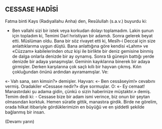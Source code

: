 ## CESSASE HADÎSİ

Fatma binti Kays (Radıyallahu Anha) den, Resûlullah (s.a.v.) buyurdu ki:

- Ben vallahi sizi bir istek veya korkudan dolayı toplamadım. Lakin şunun için top­ladım ki, Temimi Darî hıristiyan bir adamdı. Sonra gelerek beyat etti. Müslüman oldu. Ba­na bir söz rivayet etti ki, Mesîh-i Deccal için size anlattıklarıma uygun düştü. Bana anlat­tığına göre kendisi «Lahm» ve «Cüzzam» ka­bilelerinden otuz kişi ile birlikte bir deniz ge­misine binmiş de dalga onlarla denizde bir ay oynamış. Sonra tâ güneşin battığı yerde denizde bir adaya yanaşmışlar. Geminin ka­yıklarına binerek bir adaya girmişler. Derken karşılarına çok saçlı kıllı bir hayvan çıkmış. Kılın çokluğundan önünü ardından ayıramamışlar. Ve:

«- Vah sana, sen kimsin?» demişler. Hayvan: «- Ben cessâseyim!» cevabını ver­miş. Oradakiler «Cessase nedir?» diye sor­muşlar. O: «- Ey cemaat! Manastırdaki şu adama gidin, çünkü o sizin haberinize müş­taktır.» demiş. Temim dedi ki: - Cessase bi­ze bir adam ismi verince, biz onun bir şey­tan olmasından korktuk. Hemen süratle git­tik, manastıra girdik. Birde ne görelim, orada hilkat itibariyle gördüklerimizin en büyüğü ve en şiddetli şekilde bağlanmış bir insan.

(Devamı yarın)
